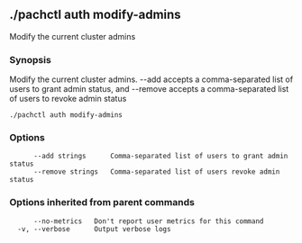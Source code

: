 ## ./pachctl auth modify-admins

Modify the current cluster admins

### Synopsis


Modify the current cluster admins. --add accepts a comma-separated list of users to grant admin status, and --remove accepts a comma-separated list of users to revoke admin status

```
./pachctl auth modify-admins
```

### Options

```
      --add strings      Comma-separated list of users to grant admin status
      --remove strings   Comma-separated list of users revoke admin status
```

### Options inherited from parent commands

```
      --no-metrics   Don't report user metrics for this command
  -v, --verbose      Output verbose logs
```

